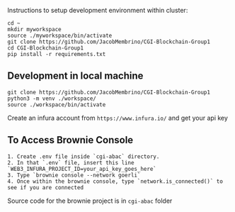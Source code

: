 Instructions to setup development environment within cluster:
```
cd ~
mkdir myworkspace
source ./myworkspace/bin/activate
git clone https://github.com/JacobMembrino/CGI-Blockchain-Group1
cd CGI-Blockchain-Group1
pip install -r requirements.txt
```

## Development in local machine

```
git clone https://github.com/JacobMembrino/CGI-Blockchain-Group1
python3 -m venv ./workspace/
source ./workspace/bin/activate
```

Create an infura account from `https://www.infura.io/` and get your api key

## To Access Brownie Console
```
1. Create .env file inside `cgi-abac` directory.
2. In that `.env` file, insert this line `WEB3_INFURA_PROJECT_ID=your_api_key_goes_here`
3. Type `brownie console --network goerli`
4. Once within the brownie console, type `network.is_connected()` to see if you are connected

```

Source code for the brownie project is in `cgi-abac` folder


